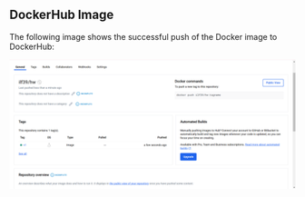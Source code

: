 ## DockerHub Image
The following image shows the successful push of the Docker image to DockerHub:

![DockerHub Image](screenshots/dockerhub.png)